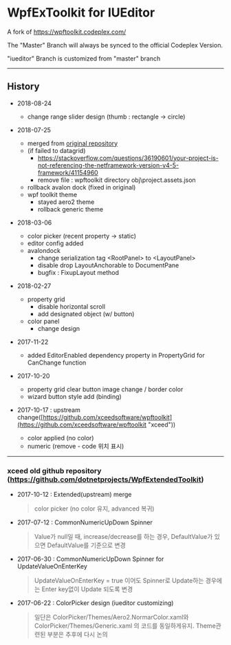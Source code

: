 WpfExToolkit for IUEditor
============

A fork of https://wpftoolkit.codeplex.com/

The "Master" Branch will always be synced to the official Codeplex Version.

"iueditor" Branch is customized from "master" branch

---

## History

* 2018-08-24
	* change range slider design (thumb : rectangle -> circle)

* 2018-07-25
	* merged from [original repository](https://github.com/xceedsoftware/wpftoolkit.git)
	* (if failed to datagrid)
		* https://stackoverflow.com/questions/36190601/your-project-is-not-referencing-the-netframework-version-v4-5-framework/41154960
		* remove file : wpftoolkit directory obj\project.assets.json
    * rollback avalon dock (fixed in original)
    * wpf toolkit theme
    	* stayed aero2 theme
    	* rollback generic theme

* 2018-03-06
	* color picker (recent property -> static)
	* editor config added
	* avalondock
		* change serialization tag &lt;RootPanel&gt; to &lt;LayoutPanel&gt;
		* disable drop LayoutAnchorable to DocumentPane
		* bugfix : FixupLayout method


* 2018-02-27
	* property grid
		* disable horizontal scroll
		* add designated object (w/ button)
    * color panel
    	* change design

* 2017-11-22
	* added EditorEnabled dependency property in PropertyGrid for CanChange function

* 2017-10-20
	* property grid clear button image change / border color  
	* wizard button style add (binding) 


* 2017-10-17 : upstream change([https://github.com/xceedsoftware/wpftoolkit](https://github.com/xceedsoftware/wpftoolkit "xceed"))
	* color applied (no color) 
	* numeric (remove - code 위치 표시)  


--------------------
### xceed old github repository (https://github.com/dotnetprojects/WpfExtendedToolkit)

* 2017-10-12 : Extended(upstream) merge
	> color picker (no color 유지, advanced 복귀)

* 2017-07-12 : CommonNumericUpDown Spinner
	> Value가 null일 때, increase/decrease를 하는 경우, DefaultValue가 있으면 DefaultValue를 기준으로 변경

* 2017-06-30 : CommonNumericUpDown Spinner for UpdateValueOnEnterKey
	> UpdateValueOnEnterKey = true 이어도 Spinner로 Update하는 경우에는 Enter key없이 Update 되도록 변경

* 2017-06-22 : ColorPicker design (iueditor customizing)
	> 일단은 ColorPicker/Themes/Aero2.NormarColor.xaml와 ColorPicker/Themes/Generic.xaml 의 코드를 동일하게유지. Theme관련된 부분은 추후에 다시 논의
